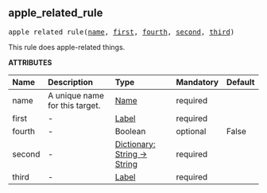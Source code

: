 <!-- Generated with Stardoc: http://skydoc.bazel.build -->

<a id="#apple_related_rule"></a>

## apple_related_rule

<pre>
apple_related_rule(<a href="#apple_related_rule-name">name</a>, <a href="#apple_related_rule-first">first</a>, <a href="#apple_related_rule-fourth">fourth</a>, <a href="#apple_related_rule-second">second</a>, <a href="#apple_related_rule-third">third</a>)
</pre>

This rule does apple-related things.

**ATTRIBUTES**


| Name  | Description | Type | Mandatory | Default |
| :------------- | :------------- | :------------- | :------------- | :------------- |
| <a id="apple_related_rule-name"></a>name |  A unique name for this target.   | <a href="https://bazel.build/docs/build-ref.html#name">Name</a> | required |  |
| <a id="apple_related_rule-first"></a>first |  -   | <a href="https://bazel.build/docs/build-ref.html#labels">Label</a> | required |  |
| <a id="apple_related_rule-fourth"></a>fourth |  -   | Boolean | optional | False |
| <a id="apple_related_rule-second"></a>second |  -   | <a href="https://bazel.build/docs/skylark/lib/dict.html">Dictionary: String -> String</a> | required |  |
| <a id="apple_related_rule-third"></a>third |  -   | <a href="https://bazel.build/docs/build-ref.html#labels">Label</a> | required |  |


